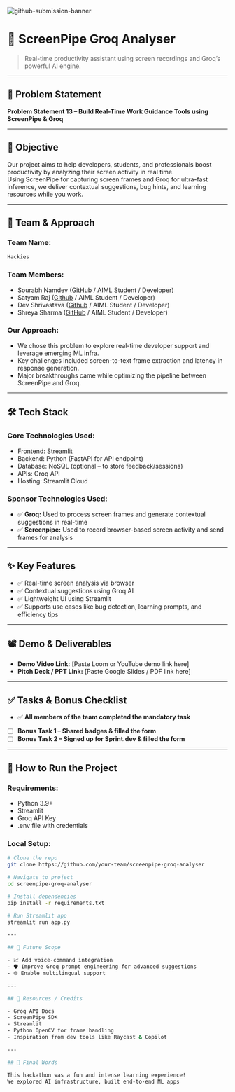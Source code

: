 ![github-submission-banner](https://github.com/user-attachments/assets/a1493b84-e4e2-456e-a791-ce35ee2bcf2f)

# 🚀 ScreenPipe Groq Analyser

> Real-time productivity assistant using screen recordings and Groq’s powerful AI engine.

---

## 📌 Problem Statement

**Problem Statement 13 – Build Real-Time Work Guidance Tools using ScreenPipe & Groq**

---

## 🎯 Objective

Our project aims to help developers, students, and professionals boost productivity by analyzing their screen activity in real time.  
Using ScreenPipe for capturing screen frames and Groq for ultra-fast inference, we deliver contextual suggestions, bug hints, and learning resources while you work.

---

## 🧠 Team & Approach

### Team Name:  
`Hackies`

### Team Members:  
- Sourabh Namdev ([GitHub](https://github.com/sourabhnamdev) / AIML Student / Developer)  
- Satyam Raj ([Github](https://github.com/5at4am) / AIML Student / Developer)  
- Dev Shrivastava ([Github](https://github.com/DevShrivastava152004) / AIML Student / Developer)
- Shreya Sharma  ([GitHub](https://github.com/Shreyaaaaa07) / AIML Student / Developer)

### Our Approach:  
- We chose this problem to explore real-time developer support and leverage emerging ML infra.  
- Key challenges included screen-to-text frame extraction and latency in response generation.  
- Major breakthroughs came while optimizing the pipeline between ScreenPipe and Groq.

---

## 🛠️ Tech Stack

### Core Technologies Used:
- Frontend: Streamlit  
- Backend: Python (FastAPI for API endpoint)  
- Database: NoSQL (optional – to store feedback/sessions)  
- APIs: Groq API  
- Hosting: Streamlit Cloud

### Sponsor Technologies Used:
- ✅ **Groq:** Used to process screen frames and generate contextual suggestions in real-time  
- ✅ **Screenpipe:** Used to record browser-based screen activity and send frames for analysis  
 
---

## ✨ Key Features

- ✅ Real-time screen analysis via browser  
- ✅ Contextual suggestions using Groq AI  
- ✅ Lightweight UI using Streamlit  
- ✅ Supports use cases like bug detection, learning prompts, and efficiency tips  

---

## 📽️ Demo & Deliverables

- **Demo Video Link:** [Paste Loom or YouTube demo link here]  
- **Pitch Deck / PPT Link:** [Paste Google Slides / PDF link here]  

---

## ✅ Tasks & Bonus Checklist

- ✅ **All members of the team completed the mandatory task**  
- [ ] **Bonus Task 1 – Shared badges & filled the form**  
- [ ] **Bonus Task 2 – Signed up for Sprint.dev & filled the form**

---

## 🧪 How to Run the Project

### Requirements:
- Python 3.9+
- Streamlit
- Groq API Key
- .env file with credentials

### Local Setup:
```bash
# Clone the repo
git clone https://github.com/your-team/screenpipe-groq-analyser

# Navigate to project
cd screenpipe-groq-analyser

# Install dependencies
pip install -r requirements.txt

# Run Streamlit app
streamlit run app.py

---

## 🧬 Future Scope

- 📈 Add voice-command integration  
- 🛡️ Improve Groq prompt engineering for advanced suggestions  
- 🌐 Enable multilingual support  

---

## 📎 Resources / Credits

- Groq API Docs  
- ScreenPipe SDK  
- Streamlit  
- Python OpenCV for frame handling  
- Inspiration from dev tools like Raycast & Copilot  

---

## 🏁 Final Words

This hackathon was a fun and intense learning experience!  
We explored AI infrastructure, built end-to-end ML apps
